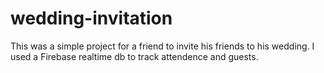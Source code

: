 # wedding-invitation

This was a simple project for a friend to invite his friends to his wedding. I used a Firebase realtime db to track attendence and guests.
